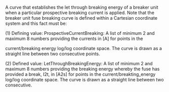 A curve that establishes the let through breaking energy of a breaker unit when a particular prospective breaking current is applied.  Note that the breaker unit fuse breaking curve is defined within a Cartesian coordinate system and this fact must be:



(1) Defining value: ProspectiveCurrentBreaking: A list of minimum 2 and maximum 8 numbers providing the currents in [A] for points in the

current/breaking energy log/log coordinate space. The curve is drawn as a straight line between two consecutive points.

(2) Defined value: LetThroughBreakingEnergy: A list of minimum 2 and maximum 8 numbers providing the breaking energy whereby the fuse has provided a break, I2t, in [A2s] for points in the current/breakting_energy log/log coordinate space. The curve is drawn as a straight line between two consecutive.
